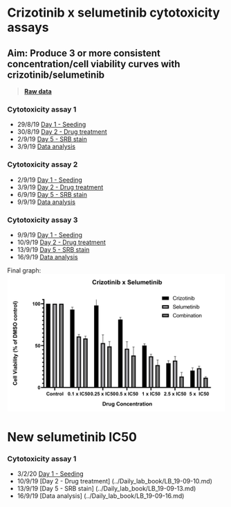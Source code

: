 # Crizotinib x selumetinib cytotoxicity assays
## Aim: Produce 3 or more consistent concentration/cell viability curves with crizotinib/selumetinib

>**[Raw data](../Raw_SRB_data/O3_crizotinib_selumetinib)**


### Cytotoxicity assay 1


* 29/8/19 [Day 1 - Seeding](../Daily_lab_book/LB_19-08-29.md)
* 30/8/19 [Day 2 - Drug treatment](../Daily_lab_book/LB_19-08-30.md)
* 2/9/19 [Day 5 - SRB stain](../Daily_lab_book/LB_19-09-02.md)
* 3/9/19 [Data analysis](../Daily_lab_book/LB_19-09-03.md)



### Cytotoxicity assay 2

* 2/9/19 [Day 1 - Seeding](../Daily_lab_book/LB_19-09-02.md)
* 3/9/19 [Day 2 - Drug treatment](../Daily_lab_book/LB_19-09-03.md)
* 6/9/19 [Day 5 - SRB stain](../Daily_lab_book/LB_19-09-03.md)
* 9/9/19 [Data analysis](../Daily_lab_book/LB_19-09-09.md)

### Cytotoxicity assay 3

* 9/9/19 [Day 1 - Seeding](../Daily_lab_book/LB_19-09-09.md)
* 10/9/19 [Day 2 - Drug treatment](../Daily_lab_book/LB_19-09-10.md)
* 13/9/19 [Day 5 - SRB stain](../Daily_lab_book/LB_19-09-13.md)
* 16/9/19 [Data analysis](../Daily_lab_book/LB_19-09-16.md)

Final graph:
![](../Daily_lab_book/Figure_cache/Criz_sel_combination.jpg)

# New selumetinib IC50
### Cytotoxicity assay 1
* 3/2/20 [Day 1 - Seeding](../Daily_lab_book/LB_20-02-03.md)
* 10/9/19 [Day 2 - Drug treatment] (../Daily_lab_book/LB_19-09-10.md)
* 13/9/19 [Day 5 - SRB stain] (../Daily_lab_book/LB_19-09-13.md)
* 16/9/19 [Data analysis] (../Daily_lab_book/LB_19-09-16.md)

